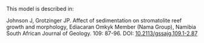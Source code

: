 This model is described in: 

Johnson J, Grotzinger JP. Affect of sedimentation on stromatolite reef growth and morphology, Ediacaran Omkyk Member (Nama Group), Namibia South African Journal of Geology. 109: 87-96. DOI: [10.2113/gssajg.109.1-2.87 ](https://www.doi.org/10.2113/gssajg.109.1-2.87)